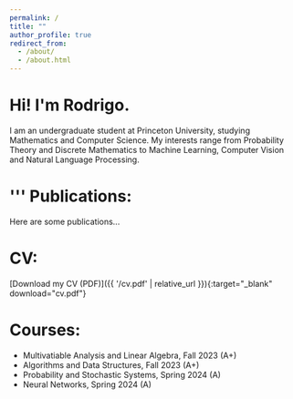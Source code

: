 ```yaml
---
permalink: /
title: ""
author_profile: true
redirect_from: 
  - /about/
  - /about.html
---
```



Hi! I'm Rodrigo.
======

I am an undergraduate student at Princeton University, studying Mathematics and Computer Science. My interests range from Probability Theory and Discrete Mathematics to Machine Learning, Computer Vision and Natural Language Processing. 

'''
Publications:
=====

Here are some publications...

CV:
=====
[Download my CV (PDF)]({{ '/cv.pdf' | relative_url }}){:target="_blank" download="cv.pdf"}


Courses:
=====
* Multivatiable Analysis and Linear Algebra, Fall 2023 (A+)
* Algorithms and Data Structures, Fall 2023 (A+)
* Probability and Stochastic Systems, Spring 2024 (A)
* Neural Networks, Spring 2024 (A)


